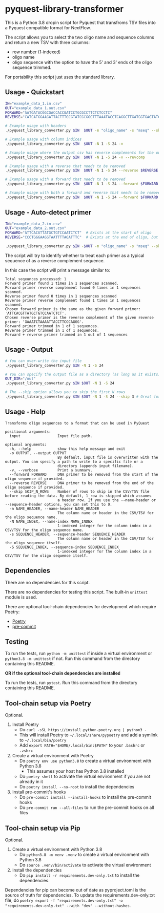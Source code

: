 # pyquest-library-transformer

This is a Python 3.8 dropin script for Pyquest that transfroms TSV files into a Pyquest compatible format for NextFlow.

The script allows you to select the two oligo name and sequence columns and return a new TSV with three columns:
- row number (1-indexed)
- oligo name
- oligo sequence
with the option to have the 5' and 3' ends of the oligo sequence trimmed.

For portability this script just uses the standard library.

## Usage - Quickstart

```bash
IN="example_data_1.in.csv"
OUT="example_data_1.out.csv"
FORWARD="AATGATACGGCGACCACCGATCCTGCGCCTTCTCTCCTC"
REVERSE="CATCATGGAAGATTACTTTGCGTATCGCGGCTTTAAATACCTCAGGCTTGATGGTGAGTATGAGCCAGTGAGGCGTTTCTTACAGGGTTTTGTTGTTGTGGCTCGTATGCCGTCTTCTGCTTG"

# Example usage with headers
./pyquest_library_converter.py $IN  $OUT -n "oligo_name" -s "mseq" --skip 0 -v

# Example usage with column indices
./pyquest_library_converter.py $IN  $OUT -N 1 -S 24 -v

# Example usage where the output csv has reverse complements for the output sequence
./pyquest_library_converter.py $IN  $OUT -N 1 -S 24 -v --revcomp

# Example usage with a reverse that needs to be removed
./pyquest_library_converter.py $IN  $OUT -N 1 -S 24 --reverse $REVERSE -v

# Example usage with a forward that needs to be removed
./pyquest_library_converter.py $IN  $OUT -N 1 -S 24 --forward $FORWARD -v

# Example usage with both a forward and reverse that needs to be removed
./pyquest_library_converter.py $IN  $OUT -N 1 -S 24 --forward $FORWARD --reverse $REVERSE -v
```

## Usage - Auto-detect primer
```bash
IN="example_data_2.in.csv"
OUT="example_data_2.out.csv"
FORWARD="ATTCACGTTATGCTGTCCAATCTCT"  # Exists at the start of oligo
REVERSE="CCCTGGGAAGGTAATTTTAGATTTC"  # Exists at the end of oligo, but as reverse compliment

./pyquest_library_converter.py $IN -$OUT -n "oligo_name" -s "mseq" --skip 0 -v --forward $FORWARD --reverse $REVERSE
```
The script will try to identify whether to treat each primer as a typical sequence of as a reverse complement sequence.

In this case the script will print a message similar to:
```
Total seqeunces processed: 1
Forward primer found 1 times in 1 sequences scanned.
Forward primer reverse complement found 0 times in 1 sequences scanned.
Reverse primer found 0 times in 1 sequences scanned
Reverse primer reverse complement found 1 times in 1 sequences scanned.
Chosen forward primer is the same as the given forward primer: 'ATTCACGTTATGCTGTCCAATCTCT'.
Chosen reverse primer is the reverse complement of the given reverse primer: 'GAAATCTAAAATTACCTTCCCAGGG'.
Forward primer trimmed in 1 of 1 sequences.
Reverse primer trimmed in 1 of 1 sequences.
Forward + reverse primer trimmed in 1 out of 1 sequences
```
## Usage - Output

```bash
# You can over-write the input file
./pyquest_library_converter.py $IN -N 1 -S 24

# You can specify the output file as a directory (as long as it exists)
OUT_DIR="/out"
./pyquest_library_converter.py $IN $OUT -N 1 -S 24

# The --skip option allows you to skip the first N rows
./pyquest_library_converter.py $IN $OUT -N 1 -S 24 --skip 3 # Great for skipping comment and hearder rows
```

## Usage - Help

```
Transforms oligo sequences to a format that can be used in PyQuest

positional arguments:
  input                 Input file path.

optional arguments:
  -h, --help            show this help message and exit
  -o OUTPUT, --output OUTPUT
                        By default, input file is overwritten with the output. You can specify a path to write to a specific file or a
                        directory (appends input filename).
  -v, --verbose         Print a summary.
  --forward FORWARD     DNA primer to be removed from the start of the oligo sequence if provided.
  --reverse REVERSE     DNA primer to be removed from the end of the oligo sequence if provided.
  --skip SKIP_N_ROWS    Number of rows to skip in the CSV/TSV file before reading the data. By default, 1 row is skipped which assumes
                        a header row. If you use the --name-header or --sequence-header options, you can set this to 0.
  -n NAME_HEADER, --name-header NAME_HEADER
                        The column name or header in the CSV/TSV for the oligo sequence name.
  -N NAME_INDEX, --name-index NAME_INDEX
                        1-indexed integer for the column index in a CSV/TSV for the oligo sequence name.
  -s SEQUENCE_HEADER, --sequence-header SEQUENCE_HEADER
                        The column name or header in the CSV/TSV for the oligo sequence itself.
  -S SEQUENCE_INDEX, --sequence-index SEQUENCE_INDEX
                        1-indexed integer for the column index in a CSV/TSV for the oligo sequence itself.
```

## Dependencies

There are no dependencies for this script.

There are no dependencies for testing this script. The built-in `unittest` module is used.

There are optional tool-chain dependencies for development which require Poetry:
- [Poetry](https://python-poetry.org/docs/#installation)
- [pre-commit](https://pre-commit.com/#install)

## Testing
To run the tests, run `python -m unittest` if inside a virtual environment or `python3.8 -m unittest` if not. Run this command from the directory containing this README.

**OR if the optional tool-chain dependencies are installed**

To run the tests, run `pytest`. Run this command from the directory containing this README.



## Tool-chain setup via Poetry
Optional.

1. Install Poetry
    - Do `curl -sSL https://install.python-poetry.org | python3 -`
    - This will install Poetry to `~/.local/share/pypoetry` and add a symlink to `~/.local/bin/poetry`
    - Add `export PATH="$HOME/.local/bin:$PATH"` to your `.bashrc` or `.zshrc`
2. Create a virtual environment with Poetry
    - Do `poetry env use python3.8` to create a virtual environment with Python 3.8
        - This assumes your host has Python 3.8 installed
    - Do `poetry shell` to activate the virtual environment if you are not already in it
    - Do `poetry install --no-root` to install the dependencies
3. Install pre-commit's hooks
    - Do `pre-commit install --install-hooks` to install the pre-commit hooks
    - Do `pre-commit run --all-files` to run the pre-commit hooks on all files

## Tool-chain setup via Pip
Optional.

1. Create a virtual environment with Python 3.8
    - Do `python3.8 -m venv .venv` to create a virtual environment with Python 3.8
    - Do `source .venv/bin/activate` to activate the virtual environment
2. Install the dependencies
    - Do `pip install -r requirements.dev-only.txt` to install the dependencies

Dependencies for pip can become out of date as pyproject.toml is the source of
truth for dependencies. To update the requirements.dev-only.txt file, do
`poetry export -f "requirements.dev-only.txt" -o "requirements.dev-only.txt" --with "dev" --without-hashes`.
